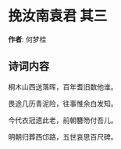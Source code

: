 # 挽汝南袁君  其三

**作者**: 何梦桂

## 诗词内容

桐木山西送落晖，百年耆旧数他谁。

畏途几历青泥险，往事惟余白发知。

今代衣冠遗此老，前朝簪笏付吾儿。

明朝归葬西邙路，五世哀思百尺碑。

